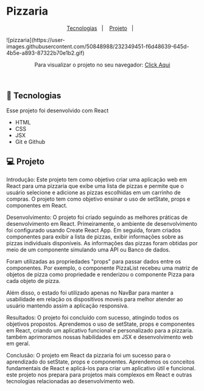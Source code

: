 # Pizzaria


<p align="center">
  <a href="#-tecnologias">Tecnologias</a>&nbsp;&nbsp;&nbsp;|&nbsp;&nbsp;&nbsp;
  <a href="#-projeto">Projeto</a>&nbsp;&nbsp;&nbsp;|&nbsp;&nbsp;&nbsp;
</p>
<a align="center"> 
![pizzaria](https://user-images.githubusercontent.com/50848988/232349451-f6d48639-645d-4b5e-a893-87322b70e1b2.gif)
</a>

<br>

<p align="center"> Para visualizar o projeto no seu navegador:
  <a href="#" target="_blank"> Click Aqui <a/>
</p>

<br>

## 🚀 Tecnologias

Esse projeto foi desenvolvido com React

- HTML
- CSS
- JSX
- Git e Github

## 💻 Projeto

Introdução:
Este projeto tem como objetivo criar uma aplicação web em React para uma pizzaria que exibe uma lista de pizzas e permite que o usuário selecione e adicione as pizzas escolhidas em um carrinho de compras. O projeto tem como objetivo ensinar o uso de setState, props e componentes em React.

Desenvolvimento:
O projeto foi criado seguindo as melhores práticas de desenvolvimento em React. Primeiramente, o ambiente de desenvolvimento foi configurado usando Create React App. Em seguida, foram criados componentes para exibir a lista de pizzas, exibir informações sobre as pizzas individuais disponíveis. As informações das pizzas foram obtidas por meio de um componente simulando uma API ou Banco de dados.

Foram utilizadas as propriedades "props" para passar dados entre os componentes. Por exemplo, o componente PizzaList recebeu uma matriz de objetos de pizza como propriedade e renderizou o componente Pizza para cada objeto de pizza.

Além disso, o estado foi utilizado apenas no NavBar para manter a usabilidade em relação os dispositivos moveis para melhor atender ao usuário mantendo assim a aplicação responsiva.

Resultados:
O projeto foi concluído com sucesso, atingindo todos os objetivos propostos. Aprendemos o uso de setState, props e componentes em React, criando um aplicativo funcional e personalizado para a pizzaria. também aprimoramos nossas habilidades em JSX e desenvolvimento web em geral.

Conclusão:
O projeto em React da pizzaria foi um sucesso para o aprendizado do setState, props e componentes. Aprendemos os conceitos fundamentais de React e aplicá-los para criar um aplicativo útil e funcional. este projeto nos prepara para projetos mais complexos em React e outras tecnologias relacionadas ao desenvolvimento web.
